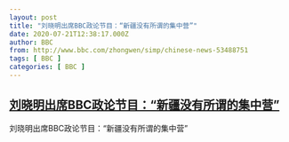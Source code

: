 ```yaml
---
layout: post
title: "刘晓明出席BBC政论节目：“新疆没有所谓的集中营”"
date: 2020-07-21T12:38:17.000Z
author: BBC
from: http://www.bbc.com/zhongwen/simp/chinese-news-53488751
tags: [ BBC ]
categories: [ BBC ]
---
```

<!--1595335097000-->
[刘晓明出席BBC政论节目：“新疆没有所谓的集中营”](http://www.bbc.com/zhongwen/simp/chinese-news-53488751)
------

<div>
刘晓明出席BBC政论节目：“新疆没有所谓的集中营”
</div>
